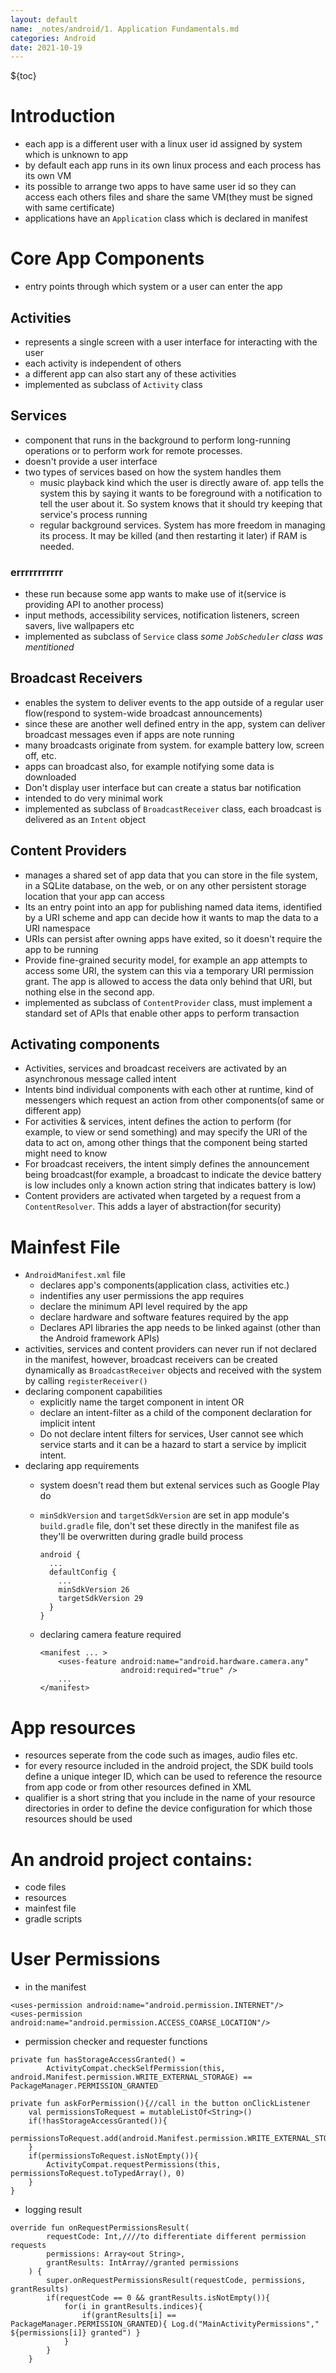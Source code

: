 ```yaml
---
layout: default
name: _notes/android/1. Application Fundamentals.md
categories: Android
date: 2021-10-19
---
```

<script 
    type="text/javascript"
    src="https://unpkg.com/mermaid@8.13.2/dist/mermaid.min.js">
</script>

<link 
  rel="stylesheet" 
  href="https://cdn.jsdelivr.net/npm/katex@0.13.18/dist/katex.min.css" integrity="sha384-zTROYFVGOfTw7JV7KUu8udsvW2fx4lWOsCEDqhBreBwlHI4ioVRtmIvEThzJHGET" crossorigin="anonymous">

<script defer 
  src="https://cdn.jsdelivr.net/npm/katex@0.13.18/dist/katex.min.js" integrity="sha384-GxNFqL3r9uRJQhR+47eDxuPoNE7yLftQM8LcxzgS4HT73tp970WS/wV5p8UzCOmb" crossorigin="anonymous">
</script>

<script defer 
  src="https://cdn.jsdelivr.net/npm/katex@0.13.18/dist/contrib/auto-render.min.js" integrity="sha384-vZTG03m+2yp6N6BNi5iM4rW4oIwk5DfcNdFfxkk9ZWpDriOkXX8voJBFrAO7MpVl" crossorigin="anonymous">
</script>
<script>
    document.addEventListener("DOMContentLoaded", function() {
        renderMathInElement(document.body, {
          // customised options
          // • auto-render specific keys, e.g.:
          delimiters: [
              {left: '$$', right: '$$', display: true},
              {left: '$', right: '$', display: false}
          ],
          // • rendering keys, e.g.:
          throwOnError : false
        });
    });
</script>
${toc}

# Introduction
- each app is a different user with a linux user id assigned by system which is unknown to app
- by default each app runs in its own linux process and each process has its own VM
- its possible to arrange two apps to have same user id so they can access each others files and share the same VM(they must be signed with same certificate)
- applications have an `Application` class which is declared in manifest
# Core App Components    
- entry points through which system or a user can enter the app
## Activities
- represents a single screen with a user interface for interacting with the user
- each activity is independent of others
- a different app can also start any of these activities
- implemented as subclass of `Activity` class

## Services
- component that runs in the background to perform long-running operations or to perform work for remote processes.
- doesn't provide a user interface
- two types of services based on how the system handles them
	- music playback kind which the user is directly aware of. app tells the system this by saying it wants to be foreground with a notification to tell the user about it. So system knows that it should try keeping that service's process running
	- regular background services. System has more freedom in managing its process. It may be killed (and then restarting it later) if RAM is needed.
### errrrrrrrrrr
- these run because some app wants to make use of it(service is providing API to another process)
- input methods, accessibility services, notification listeners, screen savers, live wallpapers etc
- implemented as subclass of `Service` class
*some `JobScheduler` class was mentitioned*	

## Broadcast Receivers

- enables the system to deliver events to the app outside of a regular user flow(respond to system-wide broadcast announcements)
- since these are another well defined entry in the app, system can deliver broadcast messages even if apps are note running
- many broadcasts originate from system. for example battery low, screen off, etc.
- apps can broadcast also, for example notifying some data is downloaded
- Don't display user interface but can create a status bar notification
- intended to do very minimal work
- implemented as subclass of `BroadcastReceiver` class, each broadcast is delivered as an `Intent` object

## Content Providers

- manages a shared set of app data that you can store in the file system, in a SQLite database, on the web, or on any other persistent storage location that your app can access
- Its an entry point into an app for publishing named data items, identified by a URI scheme and app can decide how it wants to map the data to a URI namespace
- URIs can persist after owning apps have exited, so it doesn't require the app to be running
- Provide fine-grained security model, for example an app attempts to access some URI, the system can this via a temporary URI permission grant. The app is allowed to access the data only behind that URI, but nothing else in the second app.
- implemented as subclass of `ContentProvider` class, must implement a standard set of APIs that enable other apps to perform transaction

## Activating components
- Activities, services and broadcast receivers are activated by an asynchronous message called intent
- Intents bind individual components with each other at runtime, kind of messengers which request an action from other components(of same or different app)
- For activities & services, intent defines the action to perform (for example, to view or send something) and may specify the URI of the data to act on, among other things that the component being started might need to know
- For broadcast receivers, the intent simply defines the announcement being broadcast(for example, a broadcast to indicate the device battery is low includes only a known action string that indicates battery is low)
- Content providers are activated when targeted by a request from a `ContentResolver`. This adds a layer of abstraction(for security)
# Mainfest File

- `AndroidManifest.xml` file
    - declares app's components(application class, activities etc.)
    - indentifies any user permissions the app requires
    - declare the minimum API level required by the app
    - declare hardware and software features required by the app
    - Declares API libraries the app needs to be linked against (other than the Android framework APIs)
- activities, services and content providers can never run if not declared in the manifest, however, broadcast receivers can be created dynamically as `BroadcastReceiver` objects and received with the system by calling `registerReceiver()`
- declaring component capabilities
    - explicitly name the target component in intent OR
    - declare an intent-filter as a child of the component declaration for implicit intent
    - Do not declare intent filters for services, User cannot see which service starts and it can be a hazard to start a service by implicit intent.
- declaring app requirements
    - system doesn't read them but extenal services such as Google Play do
        
    - `minSdkVersion` and `targetSdkVersion` are set in app module's `build.gradle` file, don't set these directly in the manifest file as they'll be overwritten during gradle build process
        
        ```
        android {
          ...
          defaultConfig {
            ...
            minSdkVersion 26
            targetSdkVersion 29
          }
        }
        ```
        
    - declaring camera feature required
        
        ```
        <manifest ... >
            <uses-feature android:name="android.hardware.camera.any"
                          android:required="true" />
            ...
        </manifest>
        
        ```
        

# App resources
- resources seperate from the code such as images, audio files etc.
- for every resource included in the android project, the SDK build tools define a unique integer ID, which can be used to reference the resource from app code or from other resources defined in XML
- qualifier is a short string that you include in the name of your resource directories in order to define the device configuration for which those resources should be used

# An android project contains:
- code files
- resources
- mainfest file
- gradle scripts

# User Permissions

- in the manifest

```
<uses-permission android:name="android.permission.INTERNET"/>
<uses-permission android:name="android.permission.ACCESS_COARSE_LOCATION"/>
```

- permission checker and requester functions

```
private fun hasStorageAccessGranted() =
        ActivityCompat.checkSelfPermission(this, android.Manifest.permission.WRITE_EXTERNAL_STORAGE) == PackageManager.PERMISSION_GRANTED
```

```
private fun askForPermission(){//call in the button onClickListener
    val permissionsToRequest = mutableListOf<String>()
    if(!hasStorageAccessGranted()){
        permissionsToRequest.add(android.Manifest.permission.WRITE_EXTERNAL_STORAGE)
    }
    if(permissionsToRequest.isNotEmpty()){
        ActivityCompat.requestPermissions(this, permissionsToRequest.toTypedArray(), 0)
    }
}
```

- logging result

```
override fun onRequestPermissionsResult(
        requestCode: Int,////to differentiate different permission requests
        permissions: Array<out String>,
        grantResults: IntArray//granted permissions
    ) {
        super.onRequestPermissionsResult(requestCode, permissions, grantResults)
        if(requestCode == 0 && grantResults.isNotEmpty()){
            for(i in grantResults.indices){
                if(grantResults[i] == PackageManager.PERMISSION_GRANTED){ Log.d("MainActivityPermissions"," ${permissions[i]} granted") }
            }
        }
    }
```